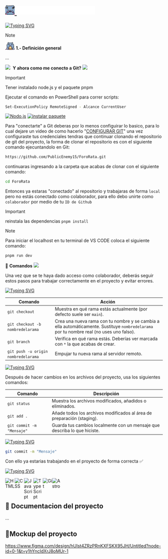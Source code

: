 <h1>
  <a href="https://github.com/ALX-13"> 
    <img src="https://github.com/PublicEnemy15/ForoRata/blob/main/src/assets/imagenes/ratas/SmallRat.webp?raw=true" width="30"> 
    <img src="https://github.com/PublicEnemy15/ForoRata/blob/main/src/assets/imagenes/ReadMe/ForoRata.webp?raw=true" width="250"> 
  </a>
</h1>

<a href="https://git.io/typing-svg"><img src="https://readme-typing-svg.demolab.com?font=Archivo+Black&size=25&pause=1000&color=B83CEC&width=435&lines=Proyecto+ForoRata+para;Marcos+de+Desarrollo+Web" alt="Typing SVG" /></a>

>[!NOTE]
> <img src = "https://github.com/PublicEnemy15/ForoRata/blob/main/src/assets/imagenes/ratas/SmallRatCheese.webp?raw=true" width = 30> <a>    <a/>**1.- Definición general**
<p align="justify">
...
</p>

<img src="https://media.giphy.com/media/WUlplcMpOCEmTGBtBW/giphy.gif" width="35">&nbsp; **Y ahora como me conecto a Git?**
<img src="https://user-images.githubusercontent.com/73097560/115834477-dbab4500-a447-11eb-908a-139a6edaec5c.gif">

>[!IMPORTANT]
>Tener instalado node.js y el paquete pnpm
>
>Ejecutar el comando en PowerShell para correr scripts:
```sh
Set-ExecutionPolicy RemoteSigned - Alcance CurrentUser
```

<a href="https://nodejs.org/" rel="nofollow"><img src="https://camo.githubusercontent.com/ab2f6071dd849b60b0ac1934c145fdd092baf9e69363d8c804abc6f00a0d5538/68747470733a2f2f637573746f6d2d69636f6e2d6261646765732e64656d6f6c61622e636f6d2f62616467652f2d4e6f64652e6a732d3333393933333f7374796c653d666f722d7468652d6261646765266c6f676f3d6e6f64652e6a73266c6f676f436f6c6f723d7768697465" alt="Nodo.js" data-canonical-src="https://custom-icon-badges.demolab.com/badge/-Node.js-339933?style=for-the-badge&amp;logo=node.js&amp;logoColor=white" style="max-width: 100%;"></a>
<a href="https://pnpm.io/installation" rel="nofollow"><img src="https://camo.githubusercontent.com/047d735a434305f169d2e737eed3491fb6b784396b7ca3ff6d6f9fe09c38b8a6/68747470733a2f2f637573746f6d2d69636f6e2d6261646765732e64656d6f6c61622e636f6d2f62616467652f2d496e7374616c6c2532305061636b6167652d676f6c643f7374796c653d666f722d7468652d6261646765266c6f676f3d7061636b616765266c6f676f436f6c6f723d626c61636b" alt="instalar paquete" data-canonical-src="https://custom-icon-badges.demolab.com/badge/-Install%20Package-gold?style=for-the-badge&amp;logo=package&amp;logoColor=black" style="max-width: 100%;"></a>

<p dir="auto">Para "conectarte" a Git deberas por lo menos configuirar lo basico, para lo cual dejare un video de como hacerlo "<a href="https://youtu.be/VdGzPZ31ts8?si=Dqdt-xA1JGxn8-KS&t=502" rel="nofollow">CONFIGURAR GIT</a>" una vez configuraste tus credenciales tendras que continuar clonando el repositorio de git del proyecto, la forma de clonar el repositorio es con el siguiente comando ejecuntandolo en Git:</p>

```sh
https://github.com/PublicEnemy15/ForoRata.git
```
continuaras ingresando a la carpeta que acabas de clonar con el siguiente comando:

```sh
cd ForoRata
```
Entonces ya estaras "conectado" al repositorio y trabajaras de forma `local`  pero no estás conectado como colaborador, para ello debo unirte como `colaborador` por medio de tu `ID de Github`

>[!IMPORTANT]
>reinstala las dependencias
>`pnpm install`

>[!NOTE]
>Para iniciar el localhost en tu terminal de VS CODE coloca el siguiente comando:
```sh
pnpm run dev
```

🤖 **Comandos**
<img src="https://user-images.githubusercontent.com/73097560/115834477-dbab4500-a447-11eb-908a-139a6edaec5c.gif">

Una vez que se te haya dado acceso como colaborador, deberás seguir estos pasos para trabajar correctamente en el proyecto y evitar errores.

<a href="https://git.io/typing-svg"><img src="https://readme-typing-svg.demolab.com?font=Nunito&weight=700&pause=1000&color=09FF96&width=435&lines=%F0%9F%90%B8+Comandos+iniciales" alt="Typing SVG" /></a>

| Comando                               | Acción                                                                 |
|---------------------------------------|------------------------------------------------------------------------|
| `git checkout`                        | Muestra en qué rama estás actualmente (por defecto suele ser `main`). |
| `git checkout -b nombredelarama`     | Crea una nueva rama con tu nombre y se cambia a ella automáticamente. Sustituye `nombredelarama` por tu nombre real (no uses uno falso). |
| `git branch`                          | Verifica en qué rama estás. Deberías ver marcada con `*` la que acabas de crear. |
| `git push -u origin nombredelarama`| Empujar tu nueva rama al servidor remoto.   |


<a href="https://git.io/typing-svg"><img src="https://readme-typing-svg.demolab.com?font=Nunito&weight=700&pause=1000&color=04AAFF&width=435&lines=%F0%9F%94%84+Guardar+y+preparar+cambios" alt="Typing SVG" /></a>

Después de hacer cambios en los archivos del proyecto, usa los siguientes comandos:

| Comando                  | Descripción                                                                 |
|--------------------------|-----------------------------------------------------------------------------|
| `git status`             | Muestra los archivos modificados, añadidos o eliminados.                    |
| `git add .`              | Añade todos los archivos modificados al área de preparación (staging).      |
| `git commit -m "Mensaje"`| Guarda tus cambios localmente con un mensaje que describa lo que hiciste.   |



<a href="https://git.io/typing-svg"><img src="https://readme-typing-svg.demolab.com?font=Nunito&weight=700&pause=1000&color=FF004B&width=435&lines=%F0%9F%94%B4+Ejemplo+de+commit" alt="Typing SVG" /></a>

```sh
git commit -m "Mensaje"
```
Con ello ya estarias trabajando en el proyecto de forma correcta ✅

<a href="https://git.io/typing-svg">
  <img src="https://readme-typing-svg.demolab.com?font=Nunito&weight=700&pause=1000&color=FFC500&width=435&lines=%F0%9F%9F%A8+Tecnologias+usadas+para+el+proyecto%3A"alt="Typing SVG" >
</a>

<img 
  align="left" 
  alt="HTML" 
  title="HTML" 
  width="30px" 
  src="https://cdn.jsdelivr.net/gh/devicons/devicon@latest/icons/html5/html5-original.svg" 
/>
&nbsp;
<img 
  align="left" 
  alt="CSS" 
  title="CSS" 
  width="30px" 
  src="https://cdn.jsdelivr.net/gh/devicons/devicon@latest/icons/css3/css3-original.svg" 
/>
&nbsp;
<img 
  align="left" 
  alt="JavaScript" 
  title="JavaScript" 
  width="30px" 
  src="https://cdn.jsdelivr.net/gh/devicons/devicon@latest/icons/javascript/javascript-original.svg" 
/>
&nbsp;
<img 
  align="left" 
  alt="TypeScript" 
  title="TypeScript" 
  width="30px" 
  src="https://cdn.jsdelivr.net/gh/devicons/devicon@latest/icons/typescript/typescript-original.svg" 
/>
&nbsp;
<img 
  align="left" 
  alt="Git" 
  title="Git" 
  width="30px" 
  src="https://cdn.jsdelivr.net/gh/devicons/devicon@latest/icons/git/git-original.svg" 
/>
&nbsp;
<img 
  align="left" 
  alt="Astro" 
  title="Astro" 
  width="30px" 
  src="https://cdn.jsdelivr.net/gh/devicons/devicon@latest/icons/astro/astro-original.svg" 
/>

<br/>

## 📕 Documentacion del proyecto

...

## 🦎Mockup del proyecto

https://www.figma.com/design/hUlst4ZRzPRnKXFSKX95JH/Untitled?node-id=0-1&t=y1hYncIdXrJ8oMUr-1
